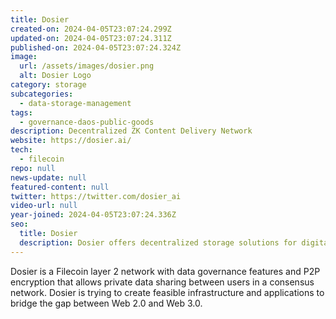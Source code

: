 ```yaml
---
title: Dosier
created-on: 2024-04-05T23:07:24.299Z
updated-on: 2024-04-05T23:07:24.311Z
published-on: 2024-04-05T23:07:24.324Z
image:
  url: /assets/images/dosier.png
  alt: Dosier Logo
category: storage
subcategories:
  - data-storage-management
tags:
  - governance-daos-public-goods
description: Decentralized ZK Content Delivery Network
website: https://dosier.ai/
tech:
  - filecoin
repo: null
news-update: null
featured-content: null
twitter: https://twitter.com/dosier_ai
video-url: null
year-joined: 2024-04-05T23:07:24.336Z
seo:
  title: Dosier
  description: Dosier offers decentralized storage solutions for digital documents.
---
```


Dosier is a Filecoin layer 2 network with data governance features and P2P encryption that allows private data sharing between users in a consensus network. Dosier is trying to create feasible infrastructure and applications to bridge the gap between Web 2.0 and Web 3.0.
